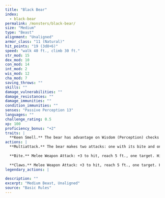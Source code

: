 ```yaml
---
title: "Black Bear"
index:
  - black-bear
permalink: /monsters/black-bear/
size: "Medium"
type: "Beast"
alignment: "Unaligned"
armor_class: "11 (Natural)"
hit_points: "19 (3d8+6)"
speed: "walk 40 ft., climb 30 ft."
str_mod: 15
dex_mod: 10
con_mod: 14
int_mod: 2
wis_mod: 12
cha_mod: 7
saving_throws: ""
skills: ""
damage_vulnerabilities: ""
damage_resistances: ""
damage_immunities: ""
condition_immunities: ""
senses: "Passive Perception 13"
languages: ""
challenge_rating: 0.5
xp: 100
proficiency_bonus: "+2"
traits: |
  **Keen Smell.** The bear has advantage on Wisdom (Perception) checks that rely on smell.
actions: |
  **Multiattack.** The bear makes two attacks: one with its bite and one with its claws.
  
  **Bite.** Melee Weapon Attack: +3 to hit, reach 5 ft., one target. Hit: 5 (1d6 + 2) piercing damage.
  
  **Claws.** Melee Weapon Attack: +3 to hit, reach 5 ft., one target. Hit: 7 (2d4 + 2) slashing damage.  
legendary_actions: |
  
description: ""
excerpt: "Medium Beast, Unaligned"
source: "Basic Rules"
---
```

